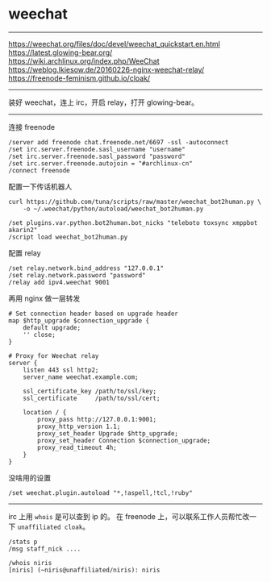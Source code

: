 # weechat

---

https://weechat.org/files/doc/devel/weechat_quickstart.en.html
https://latest.glowing-bear.org/
https://wiki.archlinux.org/index.php/WeeChat
https://weblog.lkiesow.de/20160226-nginx-weechat-relay/
https://freenode-feminism.github.io/cloak/

---

装好 weechat，连上 irc，开启 relay，打开 glowing-bear。

---

连接 freenode

```
/server add freenode chat.freenode.net/6697 -ssl -autoconnect
/set irc.server.freenode.sasl_username "username"
/set irc.server.freenode.sasl_password "password"
/set irc.server.freenode.autojoin = "#archlinux-cn"
/connect freenode
```

配置一下传话机器人

```
curl https://github.com/tuna/scripts/raw/master/weechat_bot2human.py \
	-o ~/.weechat/python/autoload/weechat_bot2human.py

/set plugins.var.python.bot2human.bot_nicks "teleboto toxsync xmppbot akarin2"
/script load weechat_bot2human.py
```

配置 relay

```
/set relay.network.bind_address "127.0.0.1"
/set relay.network.password "password"
/relay add ipv4.weechat 9001
```

再用 nginx 做一层转发

```
# Set connection header based on upgrade header
map $http_upgrade $connection_upgrade {
	default upgrade;
	'' close;
}

# Proxy for Weechat relay
server {
	listen 443 ssl http2;
	server_name weechat.example.com;

	ssl_certificate_key /path/to/ssl/key;
	ssl_certificate     /path/to/ssl/cert;

	location / {
		proxy_pass http://127.0.0.1:9001;
		proxy_http_version 1.1;
		proxy_set_header Upgrade $http_upgrade;
		proxy_set_header Connection $connection_upgrade;
		proxy_read_timeout 4h;
	}
}
```

没啥用的设置

```
/set weechat.plugin.autoload "*,!aspell,!tcl,!ruby"
```

---

irc 上用 `whois` 是可以查到 ip 的。
在 freenode 上，可以联系工作人员帮忙改一下 `unaffiliated cloak`。

```
/stats p
/msg staff_nick ....

/whois niris
[niris] (~niris@unaffiliated/niris): niris
```
